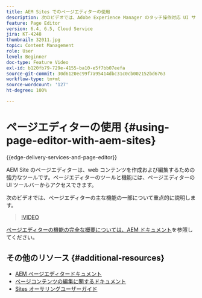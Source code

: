 ```yaml
---
title: AEM Sites でのページエディターの使用
description: 次のビデオでは、Adobe Experience Manager のタッチ操作対応 UI サイトエディターの主な機能をいくつか紹介します。
feature: Page Editor
version: 6.4, 6.5, Cloud Service
jira: KT-4248
thumbnail: 32011.jpg
topic: Content Management
role: User
level: Beginner
doc-type: Feature Video
exl-id: b120fb79-729e-4155-ba10-e5f7bb07eefa
source-git-commit: 30d6120ec99f7a95414dbc31c0cb002152bd6763
workflow-type: tm+mt
source-wordcount: '127'
ht-degree: 100%

---
```


# ページエディターの使用 {#using-page-editor-with-aem-sites}

{{edge-delivery-services-and-page-editor}}

AEM Site のページエディターは、web コンテンツを作成および編集するための強力なツールです。ページエディターのツールと機能には、ページエディターの UI ツールバーからアクセスできます。

次のビデオでは、ページエディターの主な機能の一部について重点的に説明します。

>[!VIDEO](https://video.tv.adobe.com/v/32011?quality=12&learn=on)


[ページエディターの機能の完全な概要については、AEM ドキュメント](https://experienceleague.adobe.com/docs/experience-manager-cloud-service/content/sites/authoring/fundamentals/editing-content.html?lang=ja)を参照してください。

## その他のリソース {#additional-resources}

* [AEM ページエディタードキュメント](https://experienceleague.adobe.com/docs/experience-manager-cloud-service/content/sites/authoring/fundamentals/editing-content.html?lang=ja)
* [ページコンテンツの編集に関するドキュメント](https://experienceleague.adobe.com/docs/experience-manager-65/authoring/authoring/editing-content.html?lang=ja)
* [Sites オーサリングユーザーガイド](https://experienceleague.adobe.com/docs/experience-manager-65/authoring/home.html?lang=ja)
